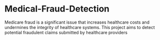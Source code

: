 # Medical-Fraud-Detection
Medicare fraud is a significant issue that increases healthcare costs and undermines the integrity of healthcare systems. This project aims to detect potential fraudulent claims submitted by healthcare providers
